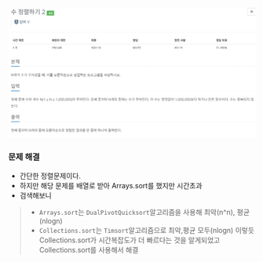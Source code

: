 ![img.png](../image/수_정렬하기.png)
### 문제 해결
- 간단한 정렬문제이다.
- 하지만 해당 문제를 배열로 받아 Arrays.sort를 했지만 시간초과
- 검색해보니
>- `Arrays.sort`는 `DualPivotQuicksort`알고리즘을 사용해 최악(n^n), 평균 (nlogn)
>- `Collections.sort`는 `Timsort`알고리즘으로 최악,평균 모두(nlogn)
이렇듯 Collections.sort가 시간복잡도가 더 빠르다는 것을 알게되었고 Collections.sort를 사용해서 해결